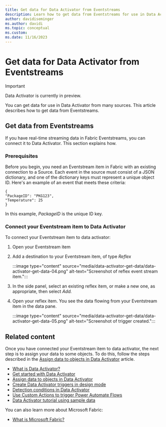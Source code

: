 ```yaml
---
title: Get data for Data Activator from Eventstreams
description: Learn how to get data from Eventstreams for use in Data Activator.
author: davidiseminger
ms.author: davidi
ms.topic: conceptual
ms.custom: 
ms.date: 11/16/2023
---
```


# Get data for Data Activator from Eventstreams

> [!IMPORTANT]
> Data Activator is currently in preview.

You can get data for use in Data Activator from many sources. This article describes how to get data from Eventstreams.

## Get data from Eventstreams 

If you have real-time streaming data in Fabric Eventstreams, you can connect it to Data Activator. This section explains how.

### Prerequisites

Before you begin, you need an Eventstream item in Fabric with an existing connection to a Source. Each event in the source must consist of a JSON dictionary, and one of the dictionary keys must represent a unique object ID. Here's an example of an event that meets these criteria:

```
{
"PackageID": "PKG123",
"Temperature": 25
}
```

In this example, *PackageID* is the unique ID key.

### Connect your Eventstream item to Data Activator

To connect your Eventstream item to data activator:

1. Open your Eventstream item
2. Add a destination to your Eventstream item, of type *Reflex*
    
    :::image type="content" source="media/data-activator-get-data/data-activator-get-data-04.png" alt-text="Screenshot of reflex event stream item.":::

3. In the side panel, select an existing reflex item, or make a new one, as appropriate, then select *Add.*
4. Open your reflex item. You see the data flowing from your Eventstream item in the data pane.
    
    :::image type="content" source="media/data-activator-get-data/data-activator-get-data-05.png" alt-text="Screenshot of trigger created.":::


## Related content

Once you have connected your Eventstream item to data activator, the next step is to assign your data to some objects. To do this, follow the steps described in the [Assign data to objects in Data Activator](data-activator-assign-data-objects.md) article.

* [What is Data Activator?](data-activator-introduction.md)
* [Get started with Data Activator](data-activator-get-started.md)
* [Assign data to objects in Data Activator](data-activator-assign-data-objects.md)
* [Create Data Activator triggers in design mode](data-activator-create-triggers-design-mode.md)
* [Detection conditions in Data Activator](data-activator-detection-conditions.md)
* [Use Custom Actions to trigger Power Automate Flows](data-activator-trigger-power-automate-flows.md)
* [Data Activator tutorial using sample data](data-activator-tutorial.md)

You can also learn more about Microsoft Fabric:

* [What is Microsoft Fabric?](../get-started/microsoft-fabric-overview.md)
